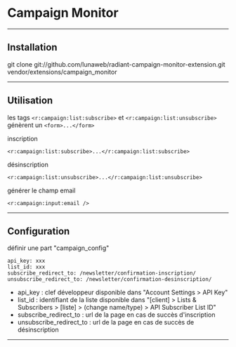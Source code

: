 Campaign Monitor
================

---

Installation
------------

git clone git://github.com/lunaweb/radiant-campaign-monitor-extension.git vendor/extensions/campaign_monitor

---

Utilisation
-----------

les tags <code>&lt;r:campaign:list:subscribe&gt;</code> et <code>&lt;r:campaign:list:unsubscribe&gt;</code> génèrent un <code>&lt;form&gt;...&lt;/form&gt;</code>

inscription

	<r:campaign:list:subscribe>...</r:campaign:list:subscribe>
	
désinscription

	<r:campaign:list:unsubscribe>...</r:campaign:list:unsubscribe>

générer le champ email

	<r:campaign:input:email />

---

Configuration
-------------

définir une part "campaign_config"

	api_key: xxx
	list_id: xxx
	subscribe_redirect_to: /newsletter/confirmation-inscription/
	unsubscribe_redirect_to: /newsletter/confirmation-desinscription/
	
* api_key : clef développeur disponible dans "Account Settings > API Key"
* list_id : identifiant de la liste disponible dans "[client] > Lists & Subscribers > [liste] > (change name/type) > API Subscriber List ID"
* subscribe\_redirect\_to : url de la page en cas de succès d'inscription
* unsubscribe\_redirect\_to : url de la page en cas de succès de désinscription

---